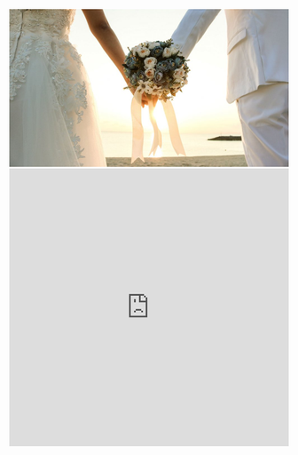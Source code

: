 
<head>
     <script async src="https://pagead2.googlesyndication.com/pagead/js/adsbygoogle.js?client=ca-pub-7311122048120484"
     crossorigin="anonymous"></script>
</head>

<img src="https://raw.githubusercontent.com/GabrielCaz/Moment-Of-Love/4086a9f3055de2bdffa686509eaa051325696f86/couple-mariage-exigences.jpg" > 
     
<div class="embed-container">
<iframe src="https://tally.so/embed/mOzqMn?hideTitle=0&alignLeft=1" width="100%" height="500" frameborder="0" marginheight="0" marginwidth="0" title="Quel est votre régime alimentaire"></iframe>
</div>

<Script src="http://code.jquery.com/jquery-1.4.2.min.js"></script>
<Script> var x = document.getElementsByClassName("site-footer-credits");
setTimeout(() => { x[0].remove(); }, 10);
</Script>

